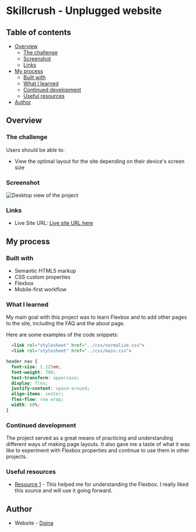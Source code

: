 # Skillcrush - Unplugged website

## Table of contents

- [Overview](#overview)
  - [The challenge](#the-challenge)
  - [Screenshot](#screenshot)
  - [Links](#links)
- [My process](#my-process)
  - [Built with](#built-with)
  - [What I learned](#what-i-learned)
  - [Continued development](#continued-development)
  - [Useful resources](#useful-resources)
- [Author](#author)


## Overview

### The challenge

Users should be able to:

- View the optimal layout for the site depending on their device's screen size

### Screenshot

![Desktop view of the project](./img/home-page.png)


### Links

- Live Site URL: [Live site URL here](https://doileo.github.io/unplugged-website/)

## My process

### Built with

- Semantic HTML5 markup
- CSS custom properties
- Flexbox
- Mobile-first workflow

### What I learned

My main goal with this project was to learn Flexbox and to add other pages to the site, including the FAQ and the about page.

Here are some examples of the code snippets:

```html
  <link rel="stylesheet" href="../css/normalize.css">
  <link rel="stylesheet" href="../css/main.css">
```
```css
header nav {
  font-size: 1.125em;
  font-weight: 700;
  text-transform: uppercase;
  display: flex;
  justify-content: space-around;
  align-items: center;
  flex-flow: row wrap;
  width: 60%;
}
```

### Continued development

The project served as a great means of practicing and understanding different ways of making page layouts. It also gave me a taste of what it was like to experiment with Flexbox properties and continue to use them in other projects.

### Useful resources

- [Resource 1](https://developer.mozilla.org/en-US/docs/Learn/CSS/CSS_layout/Flexbox) - This helped me for understanding the Flexbox. I really liked this source and will use it going forward.


## Author

- Website - [Doina](https://doileo.github.io/portfolio/)